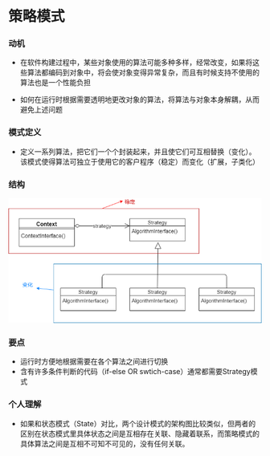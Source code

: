 # 策略模式


### 动机
* 在软件构建过程中，某些对象使用的算法可能多种多样，经常改变，如果将这些算法都编码到对象中，将会使对象变得异常复杂，而且有时候支持不使用的算法也是一个性能负担

* 如何在运行时根据需要透明地更改对象的算法，将算法与对象本身解耦，从而避免上述问题

### 模式定义
* 定义一系列算法，把它们一个个封装起来，并且使它们可互相替换（变化）。该模式使得算法可独立于使用它的客户程序（稳定）而变化（扩展，子类化）

### 结构
![strategy structre](./structure.png)

### 要点
* 运行时方便地根据需要在各个算法之间进行切换
* 含有许多条件判断的代码（if-else OR swtich-case）通常都需要Strategy模式

### 个人理解
* 如果和状态模式（State）对比，两个设计模式的架构图比较类似，但两者的区别在状态模式里具体状态之间是互相存在关联、隐藏着联系，而策略模式的具体算法之间是互相不可知不可见的，没有任何关联。
